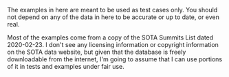 The examples in here are meant to be used as test cases only. You should not depend on any of the data in here to be accurate or up to date, or even real.

Most of the examples come from a copy of the SOTA Summits List dated 2020-02-23. I don't see any licensing information or copyright information on the SOTA data website, but given that the database is freely downloadable from the internet, I'm going to assume that I can use portions of it in tests and examples under fair use.
